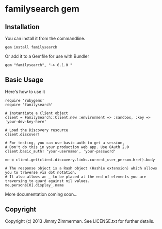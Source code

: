 # familysearch gem

## Installation

You can install it from the commandline.

    gem install familysearch

Or add it to a Gemfile for use with Bundler

    gem "familysearch", "~> 0.1.0 "


## Basic Usage

Here's how to use it

    require 'rubygems'
    require 'familysearch'
    
    # Instantiate a Client object
    client = FamilySearch::Client.new :environment => :sandbox, :key => 'your-dev-key-here'
    
    # Load the Discovery resource
    client.discover!
    
    # For testing, you can use basic auth to get a session, 
    # Don't do this in your production web app. Use OAuth 2.0
    client.basic_auth! 'your-username', 'your-password'
    
    me = client.get(client.discovery.links.current_user_person.href).body
    
    # The response object is a Rash object (Hashie extension) which allows you to traverse via dot notation.
    # It also allows an _ to be placed at the end of elements you are traversing to guard against nil values.
    me.persons[0].display_.name

More documentation coming soon...

## Copyright

Copyright (c) 2013 Jimmy Zimmerman. See LICENSE.txt for
further details.

